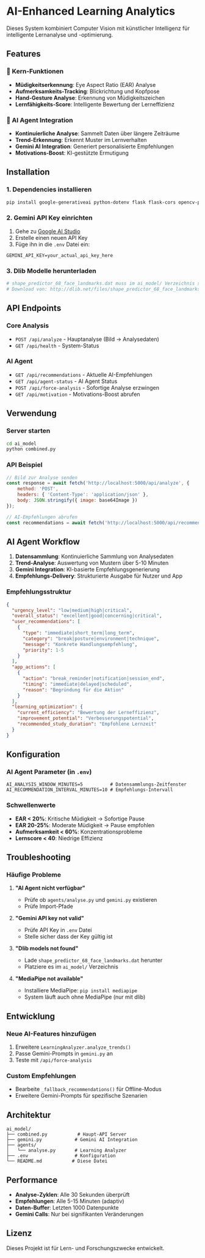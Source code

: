 # AI-Enhanced Learning Analytics

Dieses System kombiniert Computer Vision mit künstlicher Intelligenz für intelligente Lernanalyse und -optimierung.

## Features

### 🎯 Kern-Funktionen
- **Müdigkeitserkennung**: Eye Aspect Ratio (EAR) Analyse
- **Aufmerksamkeits-Tracking**: Blickrichtung und Kopfpose
- **Hand-Gesture Analyse**: Erkennung von Müdigkeitszeichen
- **Lernfähigkeits-Score**: Intelligente Bewertung der Lerneffizienz

### 🤖 AI Agent Integration
- **Kontinuierliche Analyse**: Sammelt Daten über längere Zeiträume
- **Trend-Erkennung**: Erkennt Muster im Lernverhalten
- **Gemini AI Integration**: Generiert personalisierte Empfehlungen
- **Motivations-Boost**: KI-gestützte Ermutigung

## Installation

### 1. Dependencies installieren
```bash
pip install google-generativeai python-dotenv flask flask-cors opencv-python numpy dlib imutils mediapipe
```

### 2. Gemini API Key einrichten
1. Gehe zu [Google AI Studio](https://makersuite.google.com/app/apikey)
2. Erstelle einen neuen API Key
3. Füge ihn in die `.env` Datei ein:

```env
GEMINI_API_KEY=your_actual_api_key_here
```

### 3. Dlib Modelle herunterladen
```bash
# shape_predictor_68_face_landmarks.dat muss im ai_model/ Verzeichnis sein
# Download von: http://dlib.net/files/shape_predictor_68_face_landmarks.dat.bz2
```

## API Endpoints

### Core Analysis
- `POST /api/analyze` - Hauptanalyse (Bild → Analysedaten)
- `GET /api/health` - System-Status

### AI Agent
- `GET /api/recommendations` - Aktuelle AI-Empfehlungen
- `GET /api/agent-status` - AI Agent Status
- `POST /api/force-analysis` - Sofortige Analyse erzwingen
- `GET /api/motivation` - Motivations-Boost abrufen

## Verwendung

### Server starten
```bash
cd ai_model
python combined.py
```

### API Beispiel
```javascript
// Bild zur Analyse senden
const response = await fetch('http://localhost:5000/api/analyze', {
    method: 'POST',
    headers: { 'Content-Type': 'application/json' },
    body: JSON.stringify({ image: base64Image })
});

// AI-Empfehlungen abrufen
const recommendations = await fetch('http://localhost:5000/api/recommendations');
```

## AI Agent Workflow

1. **Datensammlung**: Kontinuierliche Sammlung von Analysedaten
2. **Trend-Analyse**: Auswertung von Mustern über 5-10 Minuten
3. **Gemini Integration**: KI-basierte Empfehlungsgenerierung
4. **Empfehlungs-Delivery**: Strukturierte Ausgabe für Nutzer und App

### Empfehlungsstruktur
```json
{
  "urgency_level": "low|medium|high|critical",
  "overall_status": "excellent|good|concerning|critical",
  "user_recommendations": [
    {
      "type": "immediate|short_term|long_term",
      "category": "break|posture|environment|technique",
      "message": "Konkrete Handlungsempfehlung",
      "priority": 1-5
    }
  ],
  "app_actions": [
    {
      "action": "break_reminder|notification|session_end",
      "timing": "immediate|delayed|scheduled",
      "reason": "Begründung für die Aktion"
    }
  ],
  "learning_optimization": {
    "current_efficiency": "Bewertung der Lerneffizienz",
    "improvement_potential": "Verbesserungspotential",
    "recommended_study_duration": "Empfohlene Lernzeit"
  }
}
```

## Konfiguration

### AI Agent Parameter (in `.env`)
```env
AI_ANALYSIS_WINDOW_MINUTES=5          # Datensammlungs-Zeitfenster
AI_RECOMMENDATION_INTERVAL_MINUTES=10 # Empfehlungs-Intervall
```

### Schwellenwerte
- **EAR < 20%**: Kritische Müdigkeit → Sofortige Pause
- **EAR 20-25%**: Moderate Müdigkeit → Pause empfohlen
- **Aufmerksamkeit < 60%**: Konzentrationsprobleme
- **Lernscore < 40**: Niedrige Effizienz

## Troubleshooting

### Häufige Probleme

1. **"AI Agent nicht verfügbar"**
   - Prüfe ob `agents/analyse.py` und `gemini.py` existieren
   - Prüfe Import-Pfade

2. **"Gemini API key not valid"**
   - Prüfe API Key in `.env` Datei
   - Stelle sicher dass der Key gültig ist

3. **"Dlib models not found"**
   - Lade `shape_predictor_68_face_landmarks.dat` herunter
   - Platziere es im `ai_model/` Verzeichnis

4. **"MediaPipe not available"**
   - Installiere MediaPipe: `pip install mediapipe`
   - System läuft auch ohne MediaPipe (nur mit dlib)

## Entwicklung

### Neue AI-Features hinzufügen
1. Erweitere `LearningAnalyzer.analyze_trends()`
2. Passe Gemini-Prompts in `gemini.py` an
3. Teste mit `/api/force-analysis`

### Custom Empfehlungen
- Bearbeite `_fallback_recommendations()` für Offline-Modus
- Erweitere Gemini-Prompts für spezifische Szenarien

## Architektur

```
ai_model/
├── combined.py           # Haupt-API Server
├── gemini.py            # Gemini AI Integration
├── agents/
│   └── analyse.py       # Learning Analyzer
├── .env                 # Konfiguration
└── README.md           # Diese Datei
```

## Performance

- **Analyse-Zyklen**: Alle 30 Sekunden überprüft
- **Empfehlungen**: Alle 5-15 Minuten (adaptiv)
- **Daten-Buffer**: Letzten 1000 Datenpunkte
- **Gemini Calls**: Nur bei signifikanten Veränderungen

## Lizenz

Dieses Projekt ist für Lern- und Forschungszwecke entwickelt.
